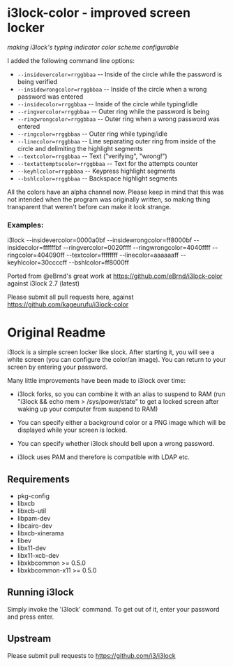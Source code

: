 i3lock-color - improved screen locker
=====================================

*making i3lock's typing indicator color scheme configurable*

I added the following command line options:
* `--insidevercolor=rrggbbaa` -- Inside of the circle while the password is being verified
* `--insidewrongcolor=rrggbbaa` -- Inside of the circle when a wrong password was entered
* `--insidecolor=rrggbbaa` -- Inside of the circle while typing/idle
* `--ringvercolor=rrggbbaa` -- Outer ring while the password is being
* `--ringwrongcolor=rrggbbaa` -- Outer ring when a wrong password was entered
* `--ringcolor=rrggbbaa` -- Outer ring while typing/idle
* `--linecolor=rrggbbaa` -- Line separating outer ring from inside of the circle and delimiting the highlight segments
* `--textcolor=rrggbbaa` -- Text ("verifying", "wrong!")
* `--textattemptscolor=rrggbbaa` -- Text for the attempts counter
* `--keyhlcolor=rrggbbaa` -- Keypress highlight segments
* `--bshlcolor=rrggbbaa` -- Backspace highlight segments

All the colors have an alpha channel now. Please keep in mind that this was not intended when the program was originally written, so making thing transparent that weren't before can make it look strange.

### Examples:

i3lock --insidevercolor=0000a0bf --insidewrongcolor=ff8000bf --insidecolor=ffffffbf --ringvercolor=0020ffff --ringwrongcolor=4040ffff --ringcolor=404090ff --textcolor=ffffffff --linecolor=aaaaaaff --keyhlcolor=30ccccff --bshlcolor=ff8000ff

Ported from @eBrnd's great work at https://github.com/eBrnd/i3lock-color against i3lock 2.7 (latest)

Please submit all pull requests here, against https://github.com/kageurufu/i3lock-color

Original Readme
===============
i3lock is a simple screen locker like slock. After starting it, you will
see a white screen (you can configure the color/an image). You can return
to your screen by entering your password.

Many little improvements have been made to i3lock over time:

- i3lock forks, so you can combine it with an alias to suspend to RAM
  (run "i3lock && echo mem > /sys/power/state" to get a locked screen
   after waking up your computer from suspend to RAM)

- You can specify either a background color or a PNG image which will be
  displayed while your screen is locked.

- You can specify whether i3lock should bell upon a wrong password.

- i3lock uses PAM and therefore is compatible with LDAP etc.

Requirements
------------
- pkg-config
- libxcb
- libxcb-util
- libpam-dev
- libcairo-dev
- libxcb-xinerama
- libev
- libx11-dev
- libx11-xcb-dev
- libxkbcommon >= 0.5.0
- libxkbcommon-x11 >= 0.5.0

Running i3lock
-------------
Simply invoke the 'i3lock' command. To get out of it, enter your password and
press enter.

Upstream
--------
Please submit pull requests to https://github.com/i3/i3lock
